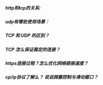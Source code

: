 ##### http和tcp的关系:


##### udp有哪些使用场景：


##### TCP 和 UDP 的区别？



#####  TCP 怎么保证稳定的连接？


##### https连接过程？怎么优化网络链接速度？


##### cp/ip协议了解么？ 说说拥塞控制与滑动窗口？